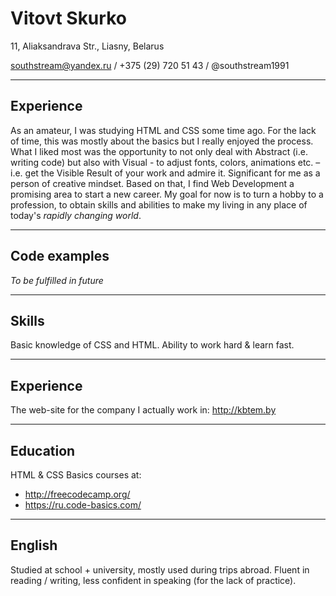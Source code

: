 # Vitovt Skurko

11, Aliaksandrava Str., Liasny, Belarus

<southstream@yandex.ru> / +375 (29) 720 51 43 / @southstream1991

---

## Experience

As an amateur, I was studying HTML and CSS some time ago. For the lack of time, this was mostly about the basics but I really enjoyed the process. What I liked most was the opportunity to not only deal with Abstract (i.e. writing code) but also with Visual - to adjust fonts, colors, animations etc. – i.e. get the Visible Result of your work and admire it. Significant for me as a person of creative mindset. Based on that, I find Web Development a promising area to start a new career. My goal for now is to turn a hobby to a profession, to obtain skills and abilities to make my living in any place of today's *rapidly changing world*.

---

## Code examples

*To be fulfilled in future*

---

## Skills

Basic knowledge of CSS and HTML. Ability to work hard & learn fast.

---

## Experience

The web-site for the company I actually work in:
<http://kbtem.by>

---

## Education

HTML & CSS Basics courses at:

- http://freecodecamp.org/
- https://ru.code-basics.com/

---

## English

Studied at school + university, mostly used during trips abroad. Fluent in reading / writing, less confident in speaking (for the lack of practice).
